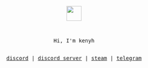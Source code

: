 <p align="center">
	<img width="40" src="https://github.githubassets.com/images/spinners/octocat-spinner-64.gif">
</p>

 </br>
<p align="center">
<samp>
Hi, I'm kenyh
</samp>
</br></br>
</p>
<samp>
<p align="center">
<a href="https://discord.com/users/852635268079026227">discord</a> | <a href="https://discord.gg/6UaA9Snjdy">discord server</a> | <a href="https://steamcommunity.com/id/kenyyhh/">steam</a> | <a href="https://t.me/xKenyh">telegram</a>
</p>

